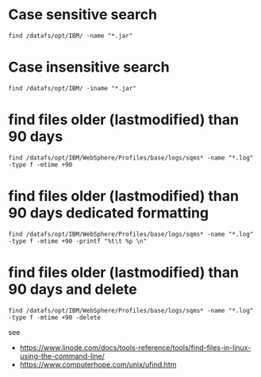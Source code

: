 # Case sensitive search

```
find /datafs/opt/IBM/ -name "*.jar"
```

# Case insensitive search

```
find /datafs/opt/IBM/ -iname "*.jar"
```

# find files older (lastmodified) than 90 days

```
find /datafs/opt/IBM/WebSphere/Profiles/base/logs/sqms* -name "*.log" -type f -mtime +90
```

# find files older (lastmodified) than 90 days dedicated formatting

```
find /datafs/opt/IBM/WebSphere/Profiles/base/logs/sqms* -name "*.log" -type f -mtime +90 -printf "%t\t %p \n"
```

# find files older (lastmodified) than 90 days and delete

```
find /datafs/opt/IBM/WebSphere/Profiles/base/logs/sqms* -name "*.log" -type f -mtime +90 -delete
```
see
- https://www.linode.com/docs/tools-reference/tools/find-files-in-linux-using-the-command-line/
- https://www.computerhope.com/unix/ufind.htm
